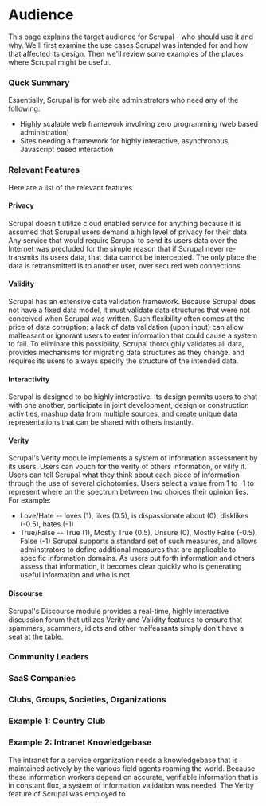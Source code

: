 <!--~~~~~~~~~~~~~~~~~~~~~~~~~~~~~~~~~~~~~~~~~~~~~~~~~~~~~~~~~~~~~~~~~~~~~~~~~~~~~~~~~~~~~~~~~~~~~~~~~~~~~~~~~~~~~~~~~~~
  ~ Copyright © 2014 Reactific Software LLC                                                                           ~
  ~                                                                                                                   ~
  ~ This file is part of Scrupal, an Opinionated Web Application Framework.                                           ~
  ~                                                                                                                   ~
  ~ Scrupal is free software: you can redistribute it and/or modify it under the terms                                ~
  ~ of the GNU General Public License as published by the Free Software Foundation,                                   ~
  ~ either version 3 of the License, or (at your option) any later version.                                           ~
  ~                                                                                                                   ~
  ~ Scrupal is distributed in the hope that it will be useful, but WITHOUT ANY WARRANTY;                              ~
  ~ without even the implied warranty of MERCHANTABILITY or FITNESS FOR A PARTICULAR PURPOSE.                         ~
  ~ See the GNU General Public License for more details.                                                              ~
  ~                                                                                                                   ~
  ~ You should have received a copy of the GNU General Public License along with Scrupal.                             ~
  ~ If not, see either: http://www.gnu.org/licenses or http://opensource.org/licenses/GPL-3.0.                        ~
  ~~~~~~~~~~~~~~~~~~~~~~~~~~~~~~~~~~~~~~~~~~~~~~~~~~~~~~~~~~~~~~~~~~~~~~~~~~~~~~~~~~~~~~~~~~~~~~~~~~~~~~~~~~~~~~~~~~~-->
# Audience
This page explains the target audience for Scrupal - who should use it and why. We'll first examine the use cases
Scrupal was intended for and how that affected its design. Then we'll review some examples of the places where Scrupal
might be useful.

### Quck Summary
Essentially, Scrupal is for web site administrators who need any of the following:
- Highly scalable web framework involving zero programming (web based administration)
- Sites needing a framework for highly interactive, asynchronous, Javascript based interaction


### Relevant Features
Here are a list of the relevant features

#### Privacy
Scrupal doesn't utilize cloud enabled service for anything because it is assumed that Scrupal users demand a high level
of privacy for their data. Any service that would require Scrupal to send its users data over the Internet was
precluded for the simple reason that if Scrupal never re-transmits its users data, that data cannot be intercepted.
The only place the data is retransmitted is to another user, over secured web connections.

#### Validity
Scrupal has an extensive data validation framework. Because Scrupal does not have a fixed data model, it must validate
data structures that were not conceived when Scrupal was written. Such flexibility often comes at the price of data
corruption: a lack of data validation (upon input) can allow malfeasant or ignorant users to enter information that
could cause a system to fail. To eliminate this possibility, Scrupal thoroughly validates all data,
provides mechanisms for migrating data structures as they change, and requires its users to always specify the
structure of the intended data.

#### Interactivity
Scrupal is designed to be highly interactive. Its design permits users to chat with one another, participate in joint
development, design or construction activities, mashup data from multiple sources, and create unique data
representations that can be shared with others instantly.

#### Verity
Scrupal's Verity module implements a system of information assessment by its users. Users can vouch for the verity of
others information, or vilify it. Users can tell Scrupal what they think about each piece of information through the
use of several dichotomies. Users select a value from 1 to -1 to represent where on the spectrum between two choices
their opinion lies. For example:
* Love/Hate
-- loves (1), likes (0.5), is dispassionate about (0), disklikes (-0.5), hates (-1)
* True/False
-- True (1), Mostly True (0.5), Unsure (0), Mostly False (-0.5), False (-1)
Scrupal supports a standard set of such measures, and allows adminstrators to define additional measures that are
applicable to specific information domains. As users put forth information and others assess that information,
it becomes clear quickly who is generating useful information and who is not.

#### Discourse
Scrupal's Discourse module provides a real-time, highly interactive discussion forum that utilizes Verity and Validity
features to ensure that spammers, scammers, idiots and other malfeasants simply don't have a seat at the table.

### Community Leaders

### SaaS Companies

### Clubs, Groups, Societies, Organizations

### Example 1: Country Club

### Example 2: Intranet Knowledgebase
The intranet for a service organization needs a knowledgebase that is maintained actively by the various field agents
roaming the world. Because these information workers depend on accurate, verifiable information that is in constant
flux, a system of information validation was needed. The Verity feature of Scrupal was employed to
